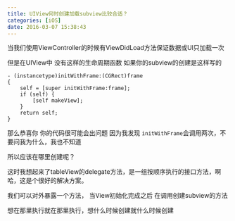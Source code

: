 ```yaml
---
title: UIView何时创建加载subview比较合适？
categories: [iOS]
date: 2016-03-07 15:38:43
---
```

当我们使用ViewController的时候有ViewDidLoad方法保证数据或UI只加载一次

但是在UIView中 没有这样的生命周期函数 如果你的subview的创建是这样写的

    - (instancetype)initWithFrame:(CGRect)frame
    {
        self = [super initWithFrame:frame];
        if (self) {
            [self makeView];
        }
        return self;
    }


那么恭喜你 你的代码很可能会出问题 因为我发现 `initWithFrame`会调用两次，不要问我为什么，我也不知道

所以应该在哪里创建呢？

这时我想起来了tableView的delegate方法，是一组按顺序执行的接口方法，啊哈，这是个很好的解决方案。

我们可以对外暴露一个方法， 当View初始化完成之后 在调用创建subview的方法

想在那里执行就在那里执行，想什么时候创建就什么时候创建